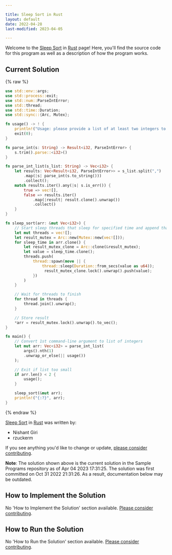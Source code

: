 ```yaml
---

title: Sleep Sort in Rust
layout: default
date: 2022-04-28
last-modified: 2023-04-05

---
```


Welcome to the [Sleep Sort](https://sampleprograms.io/projects/sleep-sort) in [Rust](https://sampleprograms.io/languages/rust) page! Here, you'll find the source code for this program as well as a description of how the program works.

## Current Solution

{% raw %}

```rust
use std::env::args;
use std::process::exit;
use std::num::ParseIntError;
use std::thread;
use std::time::Duration;
use std::sync::{Arc, Mutex};

fn usage() -> ! {
    println!("Usage: please provide a list of at least two integers to sort in the format \"1, 2, 3, 4, 5\"");
    exit(0);
}

fn parse_int(s: String) -> Result<i32, ParseIntError> {
    s.trim().parse::<i32>()
}

fn parse_int_list(s_list: String) -> Vec<i32> {
    let results: Vec<Result<i32, ParseIntError>> = s_list.split(",")
        .map(|s| parse_int(s.to_string()))
        .collect();
    match results.iter().any(|s| s.is_err()) {
        true => vec![],
        false => results.iter()
            .map(|result| result.clone().unwrap())
            .collect()
    }
}

fn sleep_sort(arr: &mut Vec<i32>) {
    // Start sleep threads that sleep for specified time and append that time to result
    let mut threads = vec![];
    let result_mutex = Arc::new(Mutex::new(vec![]));
    for sleep_time in arr.clone() {
        let result_mutex_clone = Arc::clone(&result_mutex);
        let value = sleep_time.clone();
        threads.push(
            thread::spawn(move || {
                thread::sleep(Duration::from_secs(value as u64));
                 result_mutex_clone.lock().unwrap().push(value);
            })
        )
    }

    // Wait for threads to finish
    for thread in threads {
        thread.join().unwrap();
    }

    // Store result
    *arr = result_mutex.lock().unwrap().to_vec();
}

fn main() {
    // Convert 1st command-line argument to list of integers
    let mut arr: Vec<i32> = parse_int_list(
        args().nth(1)
        .unwrap_or_else(|| usage())
    );

    // Exit if list too small
    if arr.len() < 2 {
        usage();
    }

    sleep_sort(&mut arr);
    println!("{:?}", arr);
}
```

{% endraw %}

[Sleep Sort](https://sampleprograms.io/projects/sleep-sort) in [Rust](https://sampleprograms.io/languages/rust) was written by:

- Nishant Giri
- rzuckerm

If you see anything you'd like to change or update, [please consider contributing](https://github.com/TheRenegadeCoder/sample-programs).

**Note**: The solution shown above is the current solution in the Sample Programs repository as of Apr 04 2023 17:31:25. The solution was first committed on Oct 31 2022 21:31:26. As a result, documentation below may be outdated.

## How to Implement the Solution

No 'How to Implement the Solution' section available. [Please consider contributing](https://github.com/TheRenegadeCoder/sample-programs-website).

## How to Run the Solution

No 'How to Run the Solution' section available. [Please consider contributing](https://github.com/TheRenegadeCoder/sample-programs-website).